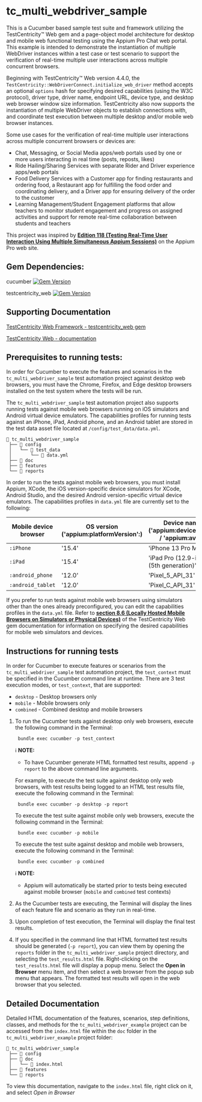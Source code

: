 # tc_multi_webdriver_sample

This is a Cucumber based sample test suite and framework utilizing the TestCentricity™ Web gem and a page-object model
architecture for desktop and mobile web functional testing using the Appium Pro Chat web portal. This example is intended
to demonstrate the instantiation of multiple WebDriver instances within a test case or test scenario to support the
verification of real-time multiple user interactions across multiple concurrent browsers.

Beginning with TestCentricity™ Web version 4.4.0, the `TestCentricity::WebDriverConnect.initialize_web_driver` method accepts
an optional `options` hash for specifying desired capabilities (using the W3C protocol), driver type, driver name, endpoint
URL, device type, and desktop web browser window size information. TestCentricity also now supports the instantiation of
multiple WebDriver objects to establish connections with, and coordinate test execution between multiple desktop and/or
mobile web browser instances.

Some use cases for the verification of real-time multiple user interactions across multiple concurrent browsers or devices are:
- Chat, Messaging, or Social Media apps/web portals used by one or more users interacting in real time (posts, reposts, likes)
- Ride Hailing/Sharing Services with separate Rider and Driver experience apps/web portals
- Food Delivery Services with a Customer app for finding restaurants and ordering food, a Restaurant app for fulfilling
  the food order and coordinating delivery, and a Driver app for ensuring delivery of the order to the customer
- Learning Management/Student Engagement platforms that allow teachers to monitor student engagement and progress on assigned
  activities and support for remote real-time collaboration between students and teachers

This project was inspired by [**Edition 118 (Testing Real-Time User Interaction Using Multiple Simultaneous Appium Sessions)**](https://appiumpro.com/editions/118-testing-real-time-user-interaction-using-multiple-simultaneous-appium-sessions)
on the Appium Pro web site.


## Gem Dependencies:

cucumber  [![Gem Version](https://badge.fury.io/rb/cucumber.svg)](https://badge.fury.io/rb/cucumber)

testcentricity_web  [![Gem Version](https://badge.fury.io/rb/testcentricity_web.svg)](https://badge.fury.io/rb/testcentricity_web)


## Supporting Documentation

[TestCentricity Web Framework - testcentricity_web gem](https://rubygems.org/gems/testcentricity_web)

[TestCentricity Web - documentation](http://www.rubydoc.info/gems/testcentricity_web/)


## Prerequisites to running tests:

In order for Cucumber to execute the features and scenarios in the `tc_multi_webdriver_sample` test automation project
against desktop web browsers, you must have the Chrome, Firefox, and Edge desktop browsers installed on the test system
where the tests will be run.

The `tc_multi_webdriver_sample` test automation project also supports running tests against mobile web browsers running
on iOS simulators and Android virtual device emulators. The capabilities profiles for running tests against an iPhone,
iPad, Android phone, and an Android tablet are stored in the test data asset file located at `/config/test_data/data.yml`.

    📁 tc_multi_webdriver_sample
     ├── 📁 config
     │   └── 📁 test_data
     │       └── 📄 data.yml
     ├── 📁 doc
     ├── 📁 features
     └── 📁 reports

In order to run the tests against mobile web browsers, you must install Appium, XCode, the iOS version-specific device
simulators for XCode, Android Studio, and the desired Android version-specific virtual device emulators. The capabilities
profiles in `data.yml` file are currently set to the following:

| Mobile device browser | OS version ('appium:platformVersion':) | Device name ('appium:deviceName': / 'appium:avd':) |
|-----------------------|----------------------------------------|----------------------------------------------------|
| `:iPhone`             | '15.4'                                 | 'iPhone 13 Pro Max'                                |
| `:iPad`               | '15.4'                                 | 'iPad Pro (12.9-inch) (5th generation)'            |
| `:android_phone`      | '12.0'                                 | 'Pixel_5_API_31'                                   |
| `:android_tablet`     | '12.0'                                 | 'Pixel_C_API_31'                                   |

If you prefer to run tests against mobile web browsers using simulators other than the ones already preconfigured, you can
edit the capabilities profiles in the `data.yml` file. Refer to [**section 8.6 (Locally Hosted Mobile Browsers on Simulators or Physical Devices)**](https://www.rubydoc.info/gems/testcentricity_web#locally-hosted-mobile-browsers-on-simulators-or-physical-devices)
of the TestCentricity Web gem documentation for information on specifying the desired capabilities for mobile web simulators
and devices.


## Instructions for running tests

In order for Cucumber to execute features or scenarios from the `tc_multi_webdriver_sample` test automation project, the
`test_context` must be specified in the Cucumber command line at runtime. There are 3 test execution modes, or `test_context`,
that are supported:
  * `desktop`  - Desktop browsers only
  * `mobile`   - Mobile browsers only
  * `combined` - Combined desktop and mobile browsers

1. To run the Cucumber tests against desktop only web browsers, execute the following command in the Terminal:

        bundle exec cucumber -p test_context

   ℹ️ **NOTE:**
    * To have Cucumber generate HTML formatted test results, append `-p report` to the above command line arguments.

   For example, to execute the test suite against desktop only web browsers, with test results being logged to an HTML test
   results file, execute the following command in the Terminal:

        bundle exec cucumber -p desktop -p report

   To execute the test suite against mobile only web browsers, execute the following command in the Terminal:

        bundle exec cucumber -p mobile

   To execute the test suite against desktop and mobile web browsers, execute the following command in the Terminal:

        bundle exec cucumber -p combined

   ℹ️ **NOTE:**
    * Appium will automatically be started prior to tests being executed against mobile browser (`mobile` and `combined`
      test contexts)

2. As the Cucumber tests are executing, the Terminal will display the lines of each feature file and scenario as they run
   in real-time.

3. Upon completion of test execution, the Terminal will display the final test results.

4. If you specified in the command line that HTML formatted test results should be generated (`-p report`), you can view 
   them by opening the `reports` folder in the `tc_multi_webdriver_sample` project directory, and selecting the `test_results.html`
   file. Right-clicking on the `test_results.html` file will display a popup menu. Select the **Open in Browser** menu
   item, and then select a web browser from the popup sub menu that appears. The formatted test results will open in the
   web browser that you selected.


## Detailed Documentation

Detailed HTML documentation of the features, scenarios, step definitions, classes, and methods for the `tc_multi_webdriver_example`
project can be accessed from the `index.html` file within the `doc` folder in the `tc_multi_webdriver_example` project folder:

    📁 tc_multi_webdriver_sample
     ├── 📁 config
     ├── 📁 doc
     │   └── 📄 index.html
     ├── 📁 features
     └── 📁 reports

To view this documentation, navigate to the `index.html` file, right click on it, and select *Open in Browser*
